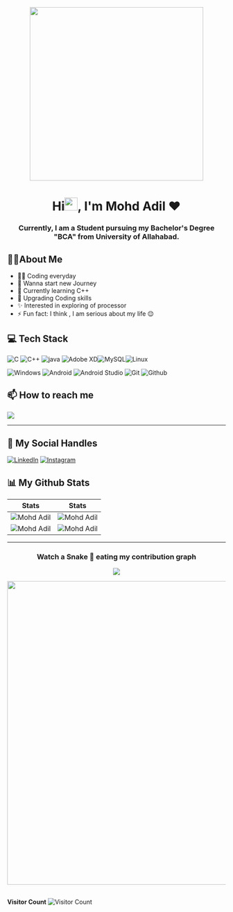 <div align="center">
<img src="https://i.pinimg.com/originals/e8/f4/53/e8f453469a3ec97ecd354df465d73913.gif" width="400px" />
</div>
<h1 align="center">Hi<img src="https://raw.githubusercontent.com/MartinHeinz/MartinHeinz/master/wave.gif" width="30px">, I'm Mohd Adil ❤️</h1>


<h3 align="center">Currently, I am a Student pursuing my Bachelor's Degree "BCA" from University of Allahabad.</h3>

## :man_technologist:About Me
- 👨‍💻 Coding everyday
- 🫴 Wanna start new Journey
- 🌱 Currently learning C++ 
- 🏫 Upgrading Coding skills
- ✨ Interested in exploring of processor
- ⚡ Fun fact: I think , I am serious about my life 😌

## 💻 Tech Stack 

![C](https://img.shields.io/badge/C-1C8D73?style=for-the-badge&logo=c&logoColor=white) ![C++](https://img.shields.io/badge/C%2B%2B-6A1B4D?style=for-the-badge&logo=c%2B%2B&logoColor=white) ![java](https://img.shields.io/badge/java-%23ED8B00.svg?&style=for-the-badge&logo=java&logoColor=white) ![Adobe XD](https://img.shields.io/badge/Adobe%20XD-470137?style=for-the-badge&logo=Adobe%20XD&logoColor=#FF61F6)![MySQL](https://img.shields.io/badge/mysql-%2300f.svg?style=for-the-badge&logo=mysql&logoColor=white)![Linux](https://img.shields.io/badge/Linux-03203C?style=for-the-badge&logo=Linux&logoColor=white) 


![Windows](https://img.shields.io/badge/windows-3944F7?style=for-the-badge&logo=windows&logoColor=white) ![Android](https://img.shields.io/badge/Android-1FAA59?style=for-the-badge&logo=Android&logoColor=black) ![Android Studio](https://img.shields.io/badge/Androidstudio-00BC404C3AE3?style=for-the-badge&logo=Androidstudio&logoColor=black) ![Git](https://img.shields.io/badge/Git-F05032?style=for-the-badge&logo=git&logoColor=white) ![Github](https://img.shields.io/badge/GitHub-181717?style=for-the-badge&logo=github&logoColor=white)
## 📫 How to reach me

[![](https://img.shields.io/badge/Gmail-D14836?style=for-the-badge&logo=gmail&logoColor=white)](mailto:brokenaedil@gmail.com)
  
***

## 📱 My Social Handles

[![LinkedIn](https://img.shields.io/badge/LinkedIn-0077B5?style=for-the-badge&logo=linkedin&logoColor=white)](https://www.linkedin.com/in/mohd-adil-351a2a250/)
[![Instagram](https://img.shields.io/badge/Instagram-ea3991?style=for-the-badge&logo=instagram&logoColor=white)](https://www.instagram.com/adilsiddiqui70786/)
  


## 📊 My Github Stats

 |  Stats                                                                                                                                                                                             |  Stats                                                                                                                               |
| -----------                                                                                                                                                                                        | -----------                                                                                                                          |
| ![Mohd Adil](https://github-readme-stats.vercel.app/api?username=adilsiddiqui70786&show_icons=true&theme=dark&count_private=true&text_color=F5F3E4&icon_color=F26F2D&title_color=F26F2D)          | ![Mohd Adil](https://github-readme-streak-stats.herokuapp.com/?user=adilsiddiqui70786&theme=dark&hide_border=true&background=010811&fire=F26F2D&ring=F3CCAE&stroke=F5F3E4&currStreakLabel=F26F2D&sideNums=F26F2D&sideLabels=F3CCAE)  |
| ![Mohd Adil](https://github-readme-stats.vercel.app/api/top-langs/?username=adilsiddiqui70786&layout=compact&theme=dark&langs_count=6&count_private=true&text_color=F5F3E4&title_color=F3CCAE)   | ![Mohd Adil](http://github-profile-summary-cards.vercel.app/api/cards/profile-details?username=adilsiddiqui70786&theme=gruvbox)        |


***  
 <!-- Contribution Graph-->
<h3 align="center"> Watch a Snake 🐍 eating my contribution graph </h3>
<p align="center">
<img src="https://github.com/adilsiddiqui70786/adilsiddiqui70786/blob/output/github-contribution-grid-snake.svg">
</p>

<div align="center">
<img src="https://github-readme-activity-graph.cyclic.app/graph?username=adilsiddiqui70786&bg_color=e59ac2&color=403b3f&line=d04ec7&point=8d256c&area=true&hide_border=true)](https://github.com/adilsiddiqui70786/github-readme-activity-graph" width="700px"  /></div>
<br/>

**Visitor Count**
![Visitor Count](https://profile-counter.glitch.me/{adilsiddiqui70786}/count.svg)

<!--
**adilsiddiqui70786/adilsiddiqui70786** is a ✨ _special_ ✨ repository because its `README.md` (this file) appears on your GitHub profile.

Here are some ideas to get you started:

- 🔭 I’m currently working on ...
- 🌱 I’m currently learning ...
- 👯 I’m looking to collaborate on ...
- 🤔 I’m looking for help with ...
- 💬 Ask me about ...
- 📫 How to reach me: ...
- 😄 Pronouns: ...
- ⚡ Fun fact: ...
-->
